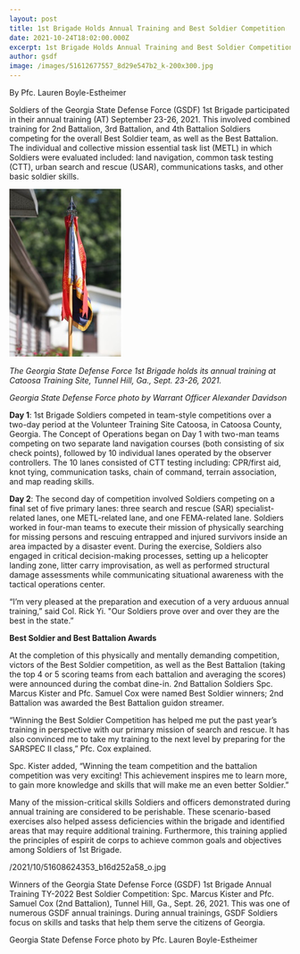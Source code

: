 ```yaml
---
layout: post
title: 1st Brigade Holds Annual Training and Best Soldier Competition
date: 2021-10-24T18:02:00.000Z
excerpt: 1st Brigade Holds Annual Training and Best Soldier Competition
author: gsdf
image: /images/51612677557_8d29e547b2_k-200x300.jpg
---
```

By Pfc. Lauren Boyle-Estheimer

Soldiers of the Georgia State Defense Force (GSDF) 1st Brigade participated in their annual training (AT) September 23-26, 2021. This involved combined training for 2nd Battalion, 3rd Battalion, and 4th Battalion Soldiers competing for the overall Best Soldier team, as well as the Best Battalion. The individual and collective mission essential task list (METL) in which Soldiers were evaluated included: land navigation, common task testing (CTT), urban search and rescue (USAR), communications tasks, and other basic soldier skills.

![](/images/51612677557_8d29e547b2_k-200x300.jpg)

*The Georgia State Defense Force 1st Brigade holds its annual training at Catoosa Training Site, Tunnel Hill, Ga., Sept. 23-26, 2021.* 

*Georgia State Defense Force photo by Warrant Officer Alexander Davidson*

**Day 1**: 1st Brigade Soldiers competed in team-style competitions over a two-day period at the Volunteer Training Site Catoosa, in Catoosa County, Georgia. The Concept of Operations began on Day 1 with two-man teams competing on two separate land navigation courses (both consisting of six check points), followed by 10 individual lanes operated by the observer controllers. The 10 lanes consisted of CTT testing including: CPR/first aid, knot tying, communication tasks, chain of command, terrain association, and map reading skills.

**Day 2**: The second day of competition involved Soldiers competing on a final set of five primary lanes: three search and rescue (SAR) specialist-related lanes, one METL-related lane, and one FEMA-related lane. Soldiers worked in four-man teams to execute their mission of physically searching for missing persons and rescuing entrapped and injured survivors inside an area impacted by a disaster event. During the exercise, Soldiers also engaged in critical decision-making processes, setting up a helicopter landing zone, litter carry improvisation, as well as performed structural damage assessments while communicating situational awareness with the tactical operations center.

“I’m very pleased at the preparation and execution of a very arduous annual training,” said Col. Rick Yi. "Our Soldiers prove over and over they are the best in the state.”

**Best Soldier and Best Battalion Awards**

At the completion of this physically and mentally demanding competition, victors of the Best Soldier competition, as well as the Best Battalion (taking the top 4 or 5 scoring teams from each battalion and averaging the scores) were announced during the combat dine-in. 2nd Battalion Soldiers Spc. Marcus Kister and Pfc. Samuel Cox were named Best Soldier winners; 2nd Battalion was awarded the Best Battalion guidon streamer.



“Winning the Best Soldier Competition has helped me put the past year’s training in perspective with our primary mission of search and rescue. It has also convinced me to take my training to the next level by preparing for the SARSPEC II class,” Pfc. Cox explained.



Spc. Kister added, “Winning the team competition and the battalion competition was very exciting! This achievement inspires me to learn more, to gain more knowledge and skills that will make me an even better Soldier.”



Many of the mission-critical skills Soldiers and officers demonstrated during annual training are considered to be perishable. These scenario-based exercises also helped assess deficiencies within the brigade and identified areas that may require additional training. Furthermore, this training applied the principles of espirit de corps to achieve common goals and objectives among Soldiers of 1st Brigade.



/2021/10/51608624353_b16d252a58_o.jpg



Winners of the Georgia State Defense Force (GSDF) 1st Brigade Annual Training TY-2022 Best Soldier Competition: Spc. Marcus Kister and Pfc. Samuel Cox (2nd Battalion), Tunnel Hill, Ga., Sept. 26, 2021. This was one of numerous GSDF annual trainings. During annual trainings, GSDF Soldiers focus on skills and tasks that help them serve the citizens of Georgia. 



Georgia State Defense Force photo by Pfc. Lauren Boyle-Estheimer